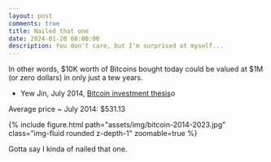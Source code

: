 ```yaml
---
layout: post
comments: true
title: Nailed that one
date: 2024-01-20 08:00:00
description: You don't care, but I'm surprised at myself...
---
```

In other words, $10K worth of Bitcoins bought today could be valued at $1M (or zero dollars) in only just a tew years.
- Yew Jin, July 2014, [Bitcoin investment thesis](https://docs.google.com/document/d/1-3R10vhbe5GgBeREda3nAXtlT5YpwEviBao340H3tgM/edit?usp=sharing)o

Average price ~ July 2014: $531.13

{% include figure.html path="assets/img/bitcoin-2014-2023.jpg" class="img-fluid rounded z-depth-1" zoomable=true %}

Gotta say I kinda of nailed that one.
